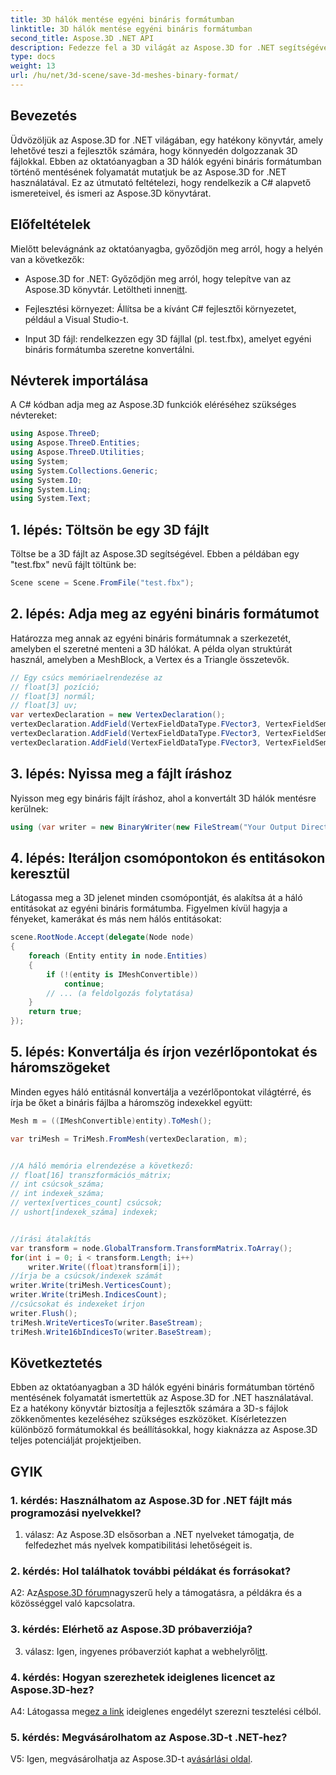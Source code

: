 ```yaml
---
title: 3D hálók mentése egyéni bináris formátumban
linktitle: 3D hálók mentése egyéni bináris formátumban
second_title: Aspose.3D .NET API
description: Fedezze fel a 3D világát az Aspose.3D for .NET segítségével. Tanulja meg a hálók egyéni bináris formátumban történő mentését.
type: docs
weight: 13
url: /hu/net/3d-scene/save-3d-meshes-binary-format/
---
```

## Bevezetés

Üdvözöljük az Aspose.3D for .NET világában, egy hatékony könyvtár, amely lehetővé teszi a fejlesztők számára, hogy könnyedén dolgozzanak 3D fájlokkal. Ebben az oktatóanyagban a 3D hálók egyéni bináris formátumban történő mentésének folyamatát mutatjuk be az Aspose.3D for .NET használatával. Ez az útmutató feltételezi, hogy rendelkezik a C# alapvető ismereteivel, és ismeri az Aspose.3D könyvtárat.

## Előfeltételek

Mielőtt belevágnánk az oktatóanyagba, győződjön meg arról, hogy a helyén van a következők:

-  Aspose.3D for .NET: Győződjön meg arról, hogy telepítve van az Aspose.3D könyvtár. Letöltheti innen[itt](https://releases.aspose.com/3d/net/).

- Fejlesztési környezet: Állítsa be a kívánt C# fejlesztői környezetet, például a Visual Studio-t.

- Input 3D fájl: rendelkezzen egy 3D fájllal (pl. test.fbx), amelyet egyéni bináris formátumba szeretne konvertálni.

## Névterek importálása

A C# kódban adja meg az Aspose.3D funkciók eléréséhez szükséges névtereket:

```csharp
using Aspose.ThreeD;
using Aspose.ThreeD.Entities;
using Aspose.ThreeD.Utilities;
using System;
using System.Collections.Generic;
using System.IO;
using System.Linq;
using System.Text;
```

## 1. lépés: Töltsön be egy 3D fájlt

Töltse be a 3D fájlt az Aspose.3D segítségével. Ebben a példában egy "test.fbx" nevű fájlt töltünk be:

```csharp
Scene scene = Scene.FromFile("test.fbx");
```

## 2. lépés: Adja meg az egyéni bináris formátumot

Határozza meg annak az egyéni bináris formátumnak a szerkezetét, amelyben el szeretné menteni a 3D hálókat. A példa olyan struktúrát használ, amelyben a MeshBlock, a Vertex és a Triangle összetevők.

```csharp
// Egy csúcs memóriaelrendezése az
// float[3] pozíció;
// float[3] normál;
// float[3] uv;
var vertexDeclaration = new VertexDeclaration();
vertexDeclaration.AddField(VertexFieldDataType.FVector3, VertexFieldSemantic.Position);
vertexDeclaration.AddField(VertexFieldDataType.FVector3, VertexFieldSemantic.Normal);
vertexDeclaration.AddField(VertexFieldDataType.FVector3, VertexFieldSemantic.UV);

```

## 3. lépés: Nyissa meg a fájlt íráshoz

Nyisson meg egy bináris fájlt íráshoz, ahol a konvertált 3D hálók mentésre kerülnek:

```csharp
using (var writer = new BinaryWriter(new FileStream("Your Output Directory" + "Save3DMeshesInCustomBinaryFormat_out", FileMode.Create, FileAccess.Write)))
```

## 4. lépés: Iteráljon csomópontokon és entitásokon keresztül

Látogassa meg a 3D jelenet minden csomópontját, és alakítsa át a háló entitásokat az egyéni bináris formátumba. Figyelmen kívül hagyja a fényeket, kamerákat és más nem hálós entitásokat:

```csharp
scene.RootNode.Accept(delegate(Node node)
{
    foreach (Entity entity in node.Entities)
    {
        if (!(entity is IMeshConvertible))
            continue;
        // ... (a feldolgozás folytatása)
    }
    return true;
});
```

## 5. lépés: Konvertálja és írjon vezérlőpontokat és háromszögeket

Minden egyes háló entitásnál konvertálja a vezérlőpontokat világtérré, és írja be őket a bináris fájlba a háromszög indexekkel együtt:

```csharp
Mesh m = ((IMeshConvertible)entity).ToMesh();

var triMesh = TriMesh.FromMesh(vertexDeclaration, m);


//A háló memória elrendezése a következő:
// float[16] transzformációs_mátrix;
// int csúcsok_száma;
// int indexek_száma;
// vertex[vertices_count] csúcsok;
// ushort[indexek_száma] indexek;


//írási átalakítás
var transform = node.GlobalTransform.TransformMatrix.ToArray();
for(int i = 0; i < transform.Length; i++)
    writer.Write((float)transform[i]);
//írja be a csúcsok/indexek számát
writer.Write(triMesh.VerticesCount);
writer.Write(triMesh.IndicesCount);
//csúcsokat és indexeket írjon
writer.Flush();
triMesh.WriteVerticesTo(writer.BaseStream);
triMesh.Write16bIndicesTo(writer.BaseStream);

```

## Következtetés

Ebben az oktatóanyagban a 3D hálók egyéni bináris formátumban történő mentésének folyamatát ismertettük az Aspose.3D for .NET használatával. Ez a hatékony könyvtár biztosítja a fejlesztők számára a 3D-s fájlok zökkenőmentes kezeléséhez szükséges eszközöket. Kísérletezzen különböző formátumokkal és beállításokkal, hogy kiaknázza az Aspose.3D teljes potenciálját projektjeiben.

## GYIK

### 1. kérdés: Használhatom az Aspose.3D for .NET fájlt más programozási nyelvekkel?

1. válasz: Az Aspose.3D elsősorban a .NET nyelveket támogatja, de felfedezhet más nyelvek kompatibilitási lehetőségeit is.

### 2. kérdés: Hol találhatok további példákat és forrásokat?

 A2: Az[Aspose.3D fórum](https://forum.aspose.com/c/3d/18)nagyszerű hely a támogatásra, a példákra és a közösséggel való kapcsolatra.

### 3. kérdés: Elérhető az Aspose.3D próbaverziója?

 3. válasz: Igen, ingyenes próbaverziót kaphat a webhelyről[itt](https://releases.aspose.com/).

### 4. kérdés: Hogyan szerezhetek ideiglenes licencet az Aspose.3D-hez?

 A4: Látogassa meg[ez a link](https://purchase.aspose.com/temporary-license/) ideiglenes engedélyt szerezni tesztelési célból.

### 5. kérdés: Megvásárolhatom az Aspose.3D-t .NET-hez?

 V5: Igen, megvásárolhatja az Aspose.3D-t a[vásárlási oldal](https://purchase.aspose.com/buy).